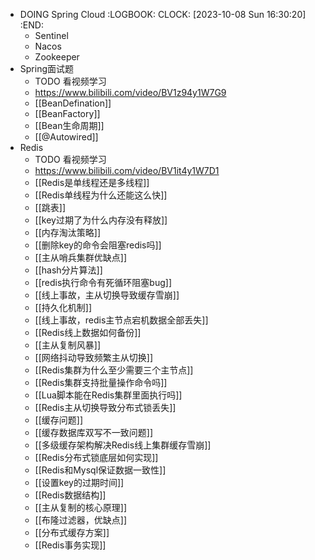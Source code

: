 - DOING Spring Cloud
  :LOGBOOK:
  CLOCK: [2023-10-08 Sun 16:30:20]
  :END:
	- Sentinel
	- Nacos
	- Zookeeper
- Spring面试题
	- TODO 看视频学习
	- https://www.bilibili.com/video/BV1z94y1W7G9
	- [[BeanDefination]]
	- [[BeanFactory]]
	- [[Bean生命周期]]
	- [[@Autowired]]
- Redis
	- TODO 看视频学习
	- https://www.bilibili.com/video/BV1it4y1W7D1
	- [[Redis是单线程还是多线程]]
	- [[Redis单线程为什么还能这么快]]
	- [[跳表]]
	- [[key过期了为什么内存没有释放]]
	- [[内存淘汰策略]]
	- [[删除key的命令会阻塞redis吗]]
	- [[主从哨兵集群优缺点]]
	- [[hash分片算法]]
	- [[redis执行命令有死循环阻塞bug]]
	- [[线上事故，主从切换导致缓存雪崩]]
	- [[持久化机制]]
	- [[线上事故，redis主节点宕机数据全部丢失]]
	- [[Redis线上数据如何备份]]
	- [[主从复制风暴]]
	- [[网络抖动导致频繁主从切换]]
	- [[Redis集群为什么至少需要三个主节点]]
	- [[Redis集群支持批量操作命令吗]]
	- [[Lua脚本能在Redis集群里面执行吗]]
	- [[Redis主从切换导致分布式锁丢失]]
	- [[缓存问题]]
	- [[缓存数据库双写不一致问题]]
	- [[多级缓存架构解决Redis线上集群缓存雪崩]]
	- [[Redis分布式锁底层如何实现]]
	- [[Redis和Mysql保证数据一致性]]
	- [[设置key的过期时间]]
	- [[Redis数据结构]]
	- [[主从复制的核心原理]]
	- [[布隆过滤器，优缺点]]
	- [[分布式缓存方案]]
	- [[Redis事务实现]]